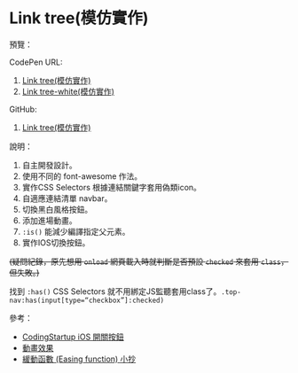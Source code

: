 # Link tree(模仿實作)

預覽：

CodePen URL:
1. [Link tree(模仿實作)](https://codepen.io/april808/pen/MWBKqyv)
1. [Link tree-white(模仿實作)](https://codepen.io/april808/pen/LYBGwvw)

GitHub:
1. [Link tree(模仿實作)](https://april808.github.io/link-tree/dist/index.html)

說明：

1. 自主開發設計。
1. 使用不同的 font-awesome 作法。
1. 實作CSS Selectors 根據連結關鍵字套用偽類icon。
1. 自適應連結清單 navbar。
1. 切換黑白風格按鈕。
1. 添加進場動畫。
2. `:is()` 能減少編譯指定父元素。
2. 實作IOS切換按鈕。

~~(疑問紀錄，原先想用 `onload` 網頁載入時就判斷是否預設 `checked` 來套用 `class`，但失敗。)~~

找到 `:has()` CSS Selectors 就不用綁定JS監聽套用class了。`.top-nav:has(input[type=“checkbox”]:checked)` 

參考：
- [CodingStartup iOS 開關按鈕](https://www.youtube.com/watch?v=MbEHl6tpARI)
- [動畫效果](http://bio.site/kidura)
- [緩動函數 (Easing function) 小抄](https://easings.net/zh-tw#easeOutBack)
